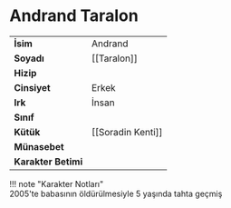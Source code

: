 # Andrand Taralon  
  
<div class="grid" markdown>  
  
|  |  |  
|---|---|  
| **İsim** | Andrand |  
| **Soyadı** | [[Taralon]] |  
| **Hizip** |  |  
| **Cinsiyet** | Erkek |  
| **Irk** | İnsan |  
| **Sınıf** |  |  
| **Kütük** | [[Soradin Kenti]] |  
| **Münasebet** |  |  
| **Karakter Betimi** |  |  
  
  
!!! note "Karakter Notları"  
	2005'te babasının öldürülmesiyle 5 yaşında tahta geçmiş  
  
  
</div>